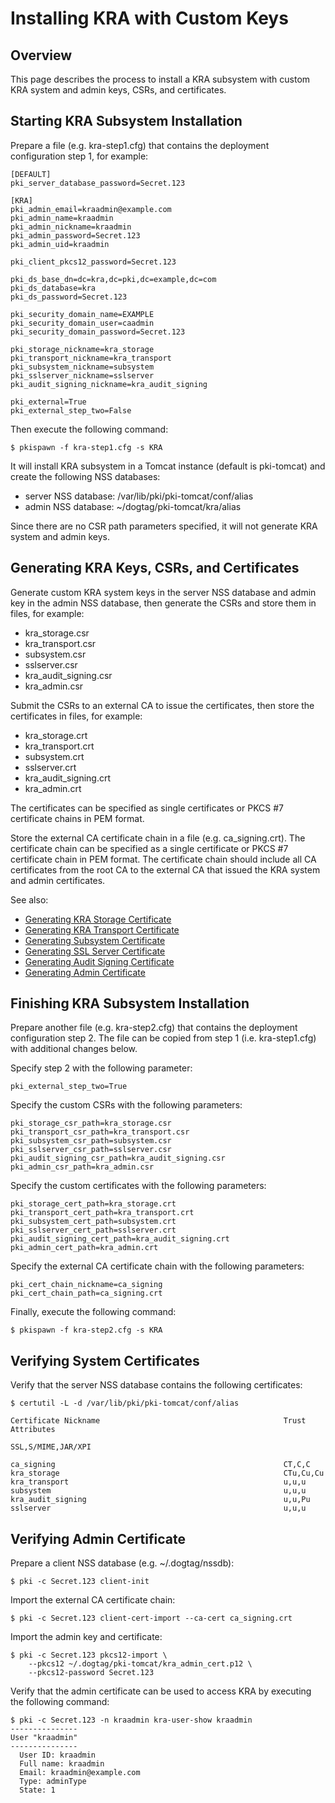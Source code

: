 Installing KRA with Custom Keys
===============================

Overview
--------

This page describes the process to install a KRA subsystem with custom KRA system and admin keys, CSRs, and certificates.

Starting KRA Subsystem Installation
-----------------------------------

Prepare a file (e.g. kra-step1.cfg) that contains the deployment configuration step 1, for example:

```
[DEFAULT]
pki_server_database_password=Secret.123

[KRA]
pki_admin_email=kraadmin@example.com
pki_admin_name=kraadmin
pki_admin_nickname=kraadmin
pki_admin_password=Secret.123
pki_admin_uid=kraadmin

pki_client_pkcs12_password=Secret.123

pki_ds_base_dn=dc=kra,dc=pki,dc=example,dc=com
pki_ds_database=kra
pki_ds_password=Secret.123

pki_security_domain_name=EXAMPLE
pki_security_domain_user=caadmin
pki_security_domain_password=Secret.123

pki_storage_nickname=kra_storage
pki_transport_nickname=kra_transport
pki_subsystem_nickname=subsystem
pki_sslserver_nickname=sslserver
pki_audit_signing_nickname=kra_audit_signing

pki_external=True
pki_external_step_two=False
```

Then execute the following command:

```
$ pkispawn -f kra-step1.cfg -s KRA
```

It will install KRA subsystem in a Tomcat instance (default is pki-tomcat) and create the following NSS databases:
* server NSS database: /var/lib/pki/pki-tomcat/conf/alias
* admin NSS database: ~/dogtag/pki-tomcat/kra/alias

Since there are no CSR path parameters specified, it will not generate KRA system and admin keys.

Generating KRA Keys, CSRs, and Certificates
-------------------------------------------

Generate custom KRA system keys in the server NSS database and admin key in the admin NSS database, then generate the CSRs and store them in files, for example:
* kra_storage.csr
* kra_transport.csr
* subsystem.csr
* sslserver.csr
* kra_audit_signing.csr
* kra_admin.csr

Submit the CSRs to an external CA to issue the certificates, then store the certificates in files, for example:
* kra_storage.crt
* kra_transport.crt
* subsystem.crt
* sslserver.crt
* kra_audit_signing.crt
* kra_admin.crt

The certificates can be specified as single certificates or PKCS #7 certificate chains in PEM format.

Store the external CA certificate chain in a file (e.g. ca_signing.crt). The certificate chain can be specified as a single certificate or PKCS #7 certificate chain in PEM format. The certificate chain should include all CA certificates from the root CA to the external CA that issued the KRA system and admin certificates.

See also:
* [Generating KRA Storage Certificate](https://github.com/dogtagpki/pki/wiki/Generating-KRA-Storage-Certificate)
* [Generating KRA Transport Certificate](https://github.com/dogtagpki/pki/wiki/Generating-KRA-Transport-Certificate)
* [Generating Subsystem Certificate](https://github.com/dogtagpki/pki/wiki/Generating-Subsystem-Certificate)
* [Generating SSL Server Certificate](https://github.com/dogtagpki/pki/wiki/Generating-SSL-Server-Certificate)
* [Generating Audit Signing Certificate](https://github.com/dogtagpki/pki/wiki/Generating-Audit-Signing-Certificate)
* [Generating Admin Certificate](https://github.com/dogtagpki/pki/wiki/Generating-Admin-Certificate)

Finishing KRA Subsystem Installation
------------------------------------

Prepare another file (e.g. kra-step2.cfg) that contains the deployment configuration step 2. The file can be copied from step 1 (i.e. kra-step1.cfg) with additional changes below.

Specify step 2 with the following parameter:

```
pki_external_step_two=True
```

Specify the custom CSRs with the following parameters:

```
pki_storage_csr_path=kra_storage.csr
pki_transport_csr_path=kra_transport.csr
pki_subsystem_csr_path=subsystem.csr
pki_sslserver_csr_path=sslserver.csr
pki_audit_signing_csr_path=kra_audit_signing.csr
pki_admin_csr_path=kra_admin.csr
```

Specify the custom certificates with the following parameters:

```
pki_storage_cert_path=kra_storage.crt
pki_transport_cert_path=kra_transport.crt
pki_subsystem_cert_path=subsystem.crt
pki_sslserver_cert_path=sslserver.crt
pki_audit_signing_cert_path=kra_audit_signing.crt
pki_admin_cert_path=kra_admin.crt
```

Specify the external CA certificate chain with the following parameters:

```
pki_cert_chain_nickname=ca_signing
pki_cert_chain_path=ca_signing.crt
```

Finally, execute the following command:

```
$ pkispawn -f kra-step2.cfg -s KRA
```

Verifying System Certificates
-----------------------------

Verify that the server NSS database contains the following certificates:

```
$ certutil -L -d /var/lib/pki/pki-tomcat/conf/alias

Certificate Nickname                                         Trust Attributes
                                                             SSL,S/MIME,JAR/XPI

ca_signing                                                   CT,C,C
kra_storage                                                  CTu,Cu,Cu
kra_transport                                                u,u,u
subsystem                                                    u,u,u
kra_audit_signing                                            u,u,Pu
sslserver                                                    u,u,u
```

Verifying Admin Certificate
---------------------------

Prepare a client NSS database (e.g. ~/.dogtag/nssdb):

```
$ pki -c Secret.123 client-init
```

Import the external CA certificate chain:

```
$ pki -c Secret.123 client-cert-import --ca-cert ca_signing.crt
```

Import the admin key and certificate:

```
$ pki -c Secret.123 pkcs12-import \
    --pkcs12 ~/.dogtag/pki-tomcat/kra_admin_cert.p12 \
    --pkcs12-password Secret.123
```

Verify that the admin certificate can be used to access KRA by executing the following command:

```
$ pki -c Secret.123 -n kraadmin kra-user-show kraadmin
---------------
User "kraadmin"
---------------
  User ID: kraadmin
  Full name: kraadmin
  Email: kraadmin@example.com
  Type: adminType
  State: 1
```
